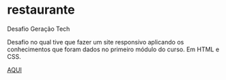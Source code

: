 # restaurante
 Desafio Geração Tech

Desafio no qual tive que fazer um site responsivo aplicando os conhecimentos que foram dados no primeiro módulo do curso. Em HTML e CSS.

<a href="https://marilliamota.github.io/restaurante/la pizza">AQUI</a>

